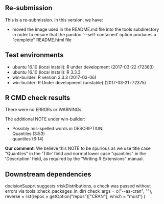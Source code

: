 ## Re-submission

This is a re-submission. In this version, we have:

* moved the image used in the README.md file into the tools subdirectory in order to ensure that the pandoc '--self-contained' option produces a "complete" README.html file


## Test environments
* ubuntu 16.10 (local install):  R under development (2017-03-22 r72383)
* ubuntu 16.10 (local install): R 3.3.3
* win-builder: R version 3.3.3 (2017-03-06)
* win-builder: R Under development (unstable) (2017-03-21 r72375)


## R CMD check results
There were no ERRORs or WARNINGs. 

The additional NOTE under win-builder:

* Possibly mis-spelled words in DESCRIPTION:  
  Quantiles (3:53)  
  quantiles (6:14)
    
__Our comment__: We believe this NOTE to be spurious as we use title case "Quantiles" in the 'Title' field and normal lower case "quantiles" in the 'Description' field, as required by the "Writing R Extensions" manual.


## Downstream dependencies
decisionSupprt suggests rriskDistributions, a check was passed without errors via
tools::check_packages_in_dir(
    check_args = c("--as-cran", ""),
    reverse = list(repos = getOption("repos")["CRAN"], which = "most")
)
